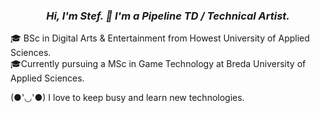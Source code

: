 ### _<div align="center">Hi, I'm Stef. 👋 I'm a Pipeline TD / Technical Artist. </div>_

<p align="left">
🎓 BSc in Digital Arts & Entertainment from Howest University of Applied Sciences.<br>🎓Currently pursuing a MSc in Game Technology at Breda University of Applied Sciences.
<br>
  
(●'◡'●) I love to keep busy and learn new technologies.
<br>
</p>
